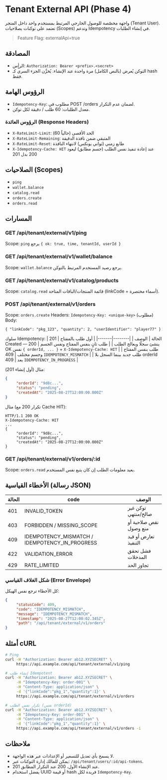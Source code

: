 # Tenant External API (Phase 4)

واجهة مخصّصة للوصول الخارجي المرتبط بمستخدم واحد داخل المتجر (Tenant User). تعتمد على توكنات بصلاحيات (Scopes) وتدعم Idempotency في إنشاء الطلبات.

> Feature Flag: externalApi=true

## المصادقة
- الرأٍس: `Authorization: Bearer <prefix>.<secret>`
- التوكن يُعرض (بالنص الكامل) مرة واحدة عند الإنشاء. يُخزَّن الجزء السري كـ hash فقط.

## الرؤوس الهامة
- `Idempotency-Key`: مطلوب في POST /orders لضمان عدم التكرار.
- معدل الطلبات: 60 طلب / دقيقة لكل توكن.
### الرؤوس العائدة (Response Headers)
- `X-RateLimit-Limit`: الحد الأقصى (حالياً 60)
- `X-RateLimit-Remaining`: المتبقي ضمن نافذة الدقيقة
- `X-RateLimit-Reset`: طابع زمني (ثواني يونكس) لانتهاء النافذة
- `X-Idempotency-Cache: HIT` عند إعادة تنفيذ نفس الطلب (جسم مطابق) ليعود 200 بدل 201

## الصلاحيات (Scopes)
- `ping`
- `wallet.balance`
- `catalog.read`
- `orders.create`
- `orders.read`

## المسارات
### GET /api/tenant/external/v1/ping
Scope: `ping`
يرجع `{ ok: true, time, tenantId, userId }`

### GET /api/tenant/external/v1/wallet/balance
Scope: `wallet.balance`
يرجع رصيد المستخدم المرتبط بالتوكن.

### GET /api/tenant/external/v1/catalog/products
Scope: `catalog.read`
قائمة المنتجات/الباقات المتاحة (linkCode + أسماء مختصرة).

### POST /api/tenant/external/v1/orders
Scope: `orders.create`
Headers: `Idempotency-Key: <unique-key>` (مطلوب)
Body:
```
{ "linkCode": "pkg_123", "quantity": 2, "userIdentifier": "player77" }
```
سلوك Idempotency:
| الحالة | الوصف |
|--------|-------|
| أول طلب بالمفتاح | 201 Created — ينشئ سجلًا ويعالج الطلب |
| طلب ثانٍ بنفس المفتاح ونفس الجسم | 200 OK نفس `{ orderId, ... }` + `X-Idempotency-Cache: HIT` |
| طلب بنفس المفتاح وجسم مختلف | 409 `IDEMPOTENCY_MISMATCH` |
| طلب جديد بينما السجل بلا orderId بعد | 409 `IDEMPOTENCY_IN_PROGRESS` |

مثال (أول إنشاء 201):
```json
{
     "orderId": "9d8c...",
     "status": "pending",
     "createdAt": "2025-08-27T12:00:00.000Z"
}
```

مثال (تكرار 200 مع Cache HIT):
```
HTTP/1.1 200 OK
X-Idempotency-Cache: HIT
...
{
     "orderId": "9d8c...",
     "status": "pending",
     "createdAt": "2025-08-27T12:00:00.000Z"
}
```

### GET /api/tenant/external/v1/orders/:id
Scope: `orders.read`
يعيد معلومات الطلب إن كان يتبع نفس المستخدم.

## الأخطاء القياسية (رسالة JSON)
| الحالة | code | الوصف |
|--------|------|-------|
| 401 | INVALID_TOKEN | توكن غير صالح/منتهي |
| 403 | FORBIDDEN / MISSING_SCOPE | نقص صلاحية أو منع وصول |
| 409 | IDEMPOTENCY_MISMATCH / IDEMPOTENCY_IN_PROGRESS | تعارض أو قيد التنفيذ |
| 422 | VALIDATION_ERROR | فشل تحقق المدخلات |
| 429 | RATE_LIMITED | تجاوز الحد |

### شكل الغلاف القياسي (Error Envelope)
كل الأخطاء ترجع نفس الهيكل:
```json
{
     "statusCode": 409,
     "code": "IDEMPOTENCY_MISMATCH",
     "message": "IDEMPOTENCY_MISMATCH",
     "timestamp": "2025-08-27T12:00:02.345Z",
     "path": "/api/tenant/external/v1/orders"
}
```

## أمثلة cURL
```bash
# Ping
curl -H "Authorization: Bearer ab12.XYZSECRET" \
     https://api.example.com/api/tenant/external/v1/ping

# إنشاء طلب Idempotent
curl -H "Authorization: Bearer ab12.XYZSECRET" \
     -H "Idempotency-Key: order-001" \
     -H "Content-Type: application/json" \
     -d '{"linkCode":"pkg_1","quantity":1}' \
     https://api.example.com/api/tenant/external/v1/orders

# تكرار نفس الطلب (نفس orderId)
curl -H "Authorization: Bearer ab12.XYZSECRET" \
     -H "Idempotency-Key: order-001" \
     -H "Content-Type: application/json" \
     -d '{"linkCode":"pkg_1","quantity":1}' \
     https://api.example.com/api/tenant/external/v1/orders -i
```

## ملاحظات
- لا يسمح بأي تعديل للتسعير أو الإعدادات عبر هذه الواجهة.
- يمكن للمالك إدارة التوكنات عبر: `/api/tenant/users/:id/api-tokens`.
 - 201 عند الإنشاء الأول، 200 عند التكرار المطابق.
 - يفضل استخدام UUID أو قيمة hash فريدة لكل `Idempotency-Key`.
